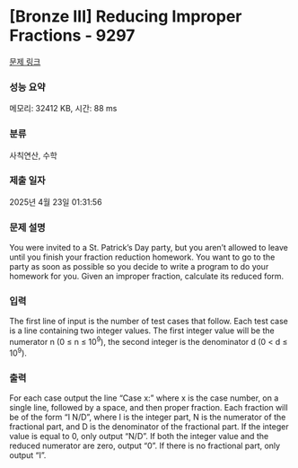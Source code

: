 # [Bronze III] Reducing Improper Fractions - 9297 

[문제 링크](https://www.acmicpc.net/problem/9297) 

### 성능 요약

메모리: 32412 KB, 시간: 88 ms

### 분류

사칙연산, 수학

### 제출 일자

2025년 4월 23일 01:31:56

### 문제 설명

<p>You were invited to a St. Patrick’s Day party, but you aren’t allowed to leave until you finish your fraction reduction homework. You want to go to the party as soon as possible so you decide to write a program to do your homework for you. Given an improper fraction, calculate its reduced form.</p>

### 입력 

 <p>The first line of input is the number of test cases that follow. Each test case is a line containing two integer values. The first integer value will be the numerator n (0 ≤ n ≤ 10<sup>9</sup>), the second integer is the denominator d (0 < d ≤ 10<sup>9</sup>).</p>

### 출력 

 <p>For each case output the line “Case x:” where x is the case number, on a single line, followed by a space, and then proper fraction. Each fraction will be of the form “I N/D”, where I is the integer part, N is the numerator of the fractional part, and D is the denominator of the fractional part. If the integer value is equal to 0, only output “N/D”. If both the integer value and the reduced numerator are zero, output “0”. If there is no fractional part, only output “I”.</p>

